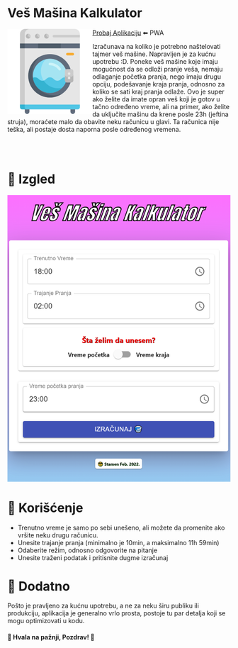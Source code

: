 # Veš Mašina Kalkulator
<img align="left" src="assets/logo192.png">

[Probaj Aplikaciju](http://xteamstanly.github.io/ves-masina-kalkulator) ⬅ PWA

Izračunava na koliko je potrebno naštelovati tajmer veš mašine. Napravljen je za kućnu upotrebu :D. Poneke veš mašine koje imaju mogućnost da se odloži pranje veša, nemaju odlaganje početka pranja,
nego imaju drugu opciju, podešavanje kraja pranja, odnosno za koliko se sati kraj pranja odlaže.
Ovo je super ako želite da imate opran veš koji je gotov u tačno određeno vreme, ali na primer,
ako želite da uključite mašinu da krene posle 23h (jeftina struja), moraćete malo da obavite
neku računicu u glavi. Ta računica nije teška, ali postaje dosta naporna posle određenog vremena.

<br/>
<br/>

# 🎨 Izgled
![Slika](assets/Slika.png)

# 🧰 Korišćenje
* Trenutno vreme je samo po sebi unešeno, ali možete da promenite ako vršite neku drugu računicu.
* Unesite trajanje pranja (minimalno je 10min, a maksimalno 11h 59min)
* Odaberite režim, odnosno odgovorite na pitanje
* Unesite traženi podatak i pritisnite dugme izračunaj

# 🔌 Dodatno
Pošto je pravljeno za kućnu upotrebu, a ne za neku širu publiku ili produkciju, aplikacija je generalno
vrlo prosta, postoje tu par detalja koji se mogu optimizovati u kodu.

#### 👋 Hvala na pažnji, Pozdrav! 👋

